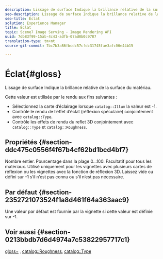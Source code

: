 ```yaml
---
description: Lissage de surface Indique la brillance relative de la surface du matériau.
seo-description: Lissage de surface Indique la brillance relative de la surface du matériau.
seo-title: Éclat
solution: Experience Manager
title: Éclat
topic: Scene7 Image Serving - Image Rendering API
uuid: 7db83f99-15ab-4c43-adfb-07ad0b0c9707
translation-type: tm+mt
source-git-commit: 7bc7b3a86fbcdc57cfdc31745fae3afc06e44b15

---
```



# Éclat{#gloss}

Lissage de surface Indique la brillance relative de la surface du matériau.

Cette valeur est utilisée par le rendu aux fins suivantes :

* Sélectionnez la carte d’éclairage lorsque `catalog::Illum` la valeur est -1.
* Contrôle le rendu de l’effet d’éclat (réflexion spéculaire) conjointement avec `catalog::Type`.
* Contrôle les effets de rendu du reflet 3D conjointement avec `catalog::Type` et `catalog::Roughness`.

## Propriétés {#section-ddc475c0556f4f67b4cf62bd1bcd4bf7}

Nombre entier. Pourcentage dans la plage 0...100. Facultatif pour tous les matériaux. Utilisé uniquement pour les vignettes avec plusieurs cartes de réflexion ou les vignettes avec la fonction de réflexion 3D. Laissez vide ou défini sur -1 s’il n’est pas connu ou s’il n’est pas nécessaire.

## Par défaut {#section-2352721073524f1a8d461f64a363aac9}

Une valeur par défaut est fournie par la vignette si cette valeur est définie sur -1.

## Voir aussi {#section-0213bbdb7d6d4974a7c53822957717c1}

[gloss=](../../../../../ir-api/http-protocol/image-rendering-api-ref/c-ir-http-protocol-ref/c-ir-http-protocol-command-reference/r-ir-http-gloss.md#reference-325aef2ee51e4e1584a06047427340ca) , [catalog::Roughness](../../../../../ir-api/material-cat/image-rendering-api-ref/c-ir-material-catalog/c-ir-material-data-reference/r-ir-roughness.md#reference-79f748ac642745e3b81795a99f61fa99), [catalog::Type](../../../../../ir-api/material-cat/image-rendering-api-ref/c-ir-material-catalog/c-ir-material-data-reference/r-ir-cat-type.md#reference-9bea147dda9f4e74bc0ec79dcc0d9161)
